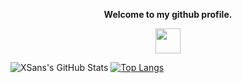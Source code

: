 <p align="center"><strong>Welcome to my github profile.</strong></p>
<p align="center"><img width="40" src="https://github.githubassets.com/images/mona-whisper.gif"></p>

![XSans's GitHub Stats](https://github-readme-stats.vercel.app/api?username=aswindevsp&layout=compact&show_icons=true&include_all_commits=true)
[![Top Langs](https://github-readme-stats.vercel.app/api/top-langs/?username=aswindevsp&layout=compact&show_icons=true&hide_border=false)](https://github.com/aswindevsp)
